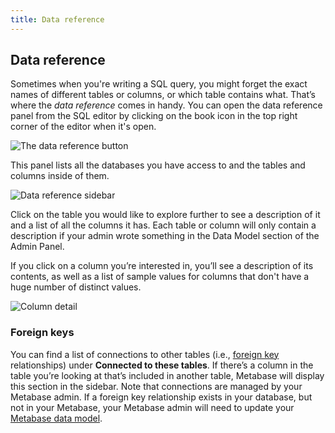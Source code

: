 ```yaml
---
title: Data reference
---
```


## Data reference

Sometimes when you're writing a SQL query, you might forget the exact names of different tables or columns, or which table contains what. That’s where the _data reference_ comes in handy. You can open the data reference panel from the SQL editor by clicking on the book icon in the top right corner of the editor when it's open.

![The data reference button](./images/Bookicon.png)

This panel lists all the databases you have access to and the tables and columns inside of them.

![Data reference sidebar](images/DataReference.png)

Click on the table you would like to explore further to see a description of it and a list of all the columns it has. Each table or column will only contain a description if your admin wrote something in the Data Model section of the Admin Panel.

If you click on a column you’re interested in, you’ll see a description of its contents, as well as a list of sample values for columns that don't have a huge number of distinct values.

![Column detail](images/data-reference-column-detail.png)

### Foreign keys

You can find a list of connections to other tables (i.e., [foreign key](/glossary/foreign_key) relationships) under **Connected to these tables**. If there’s a column in the table you’re looking at that’s included in another table, Metabase will display this section in the sidebar. Note that connections are managed by your Metabase admin. If a foreign key relationship exists in your database, but not in your Metabase, your Metabase admin will need to update your [Metabase data model](../../data-modeling/metadata-editing.md).
